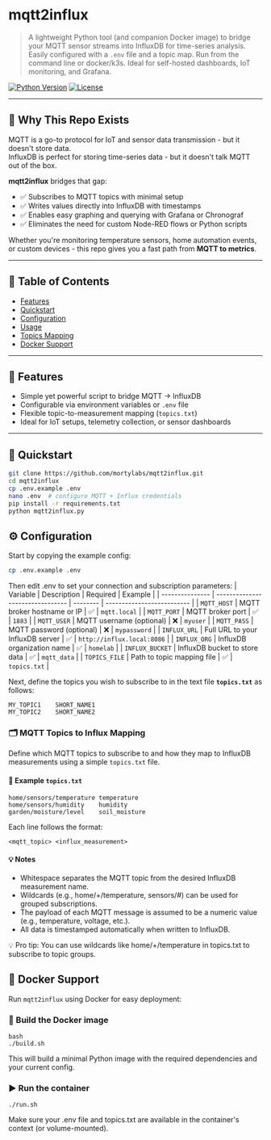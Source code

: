 # mqtt2influx

> A lightweight Python tool (and companion Docker image) to bridge your MQTT sensor streams into InfluxDB for time-series analysis.  
> Easily configured with a `.env` file and a topic map.
> Run from the command line or docker/k3s. 
> Ideal for self-hosted dashboards, IoT monitoring, and Grafana.


[![Python Version](https://img.shields.io/badge/python-3.9%2B-blue.svg)]()
[![License](https://img.shields.io/badge/license-GPL--3.0-red.svg)]()

---

## 🤔 Why This Repo Exists

MQTT is a go-to protocol for IoT and sensor data transmission - but it doesn't store data.  
InfluxDB is perfect for storing time-series data - but it doesn't talk MQTT out of the box.



**mqtt2influx** bridges that gap:

- ✅ Subscribes to MQTT topics with minimal setup
- ✅ Writes values directly into InfluxDB with timestamps
- ✅ Enables easy graphing and querying with Grafana or Chronograf
- ✅ Eliminates the need for custom Node-RED flows or Python scripts

Whether you're monitoring temperature sensors, home automation events, or custom devices - this repo gives you a fast path from **MQTT to metrics**.


---

## 📖 Table of Contents

- [Features](#features)  
- [Quickstart](#quickstart)  
- [Configuration](#configuration)  
- [Usage](#usage)  
- [Topics Mapping](#topics-mapping)  
- [Docker Support](#docker-support)  

---

## 🧰 Features

- Simple yet powerful script to bridge MQTT → InfluxDB  
- Configurable via environment variables or `.env` file  
- Flexible topic-to-measurement mapping (`topics.txt`)  
- Ideal for IoT setups, telemetry collection, or sensor dashboards  

---

## 🚀 Quickstart

```bash
git clone https://github.com/mortylabs/mqtt2influx.git
cd mqtt2influx
cp .env.example .env
nano .env  # configure MQTT + Influx credentials
pip install -r requirements.txt
python mqtt2influx.py
```

## ⚙️ Configuration

Start by copying the example config:

```bash
cp .env.example .env
```
Then edit .env to set your connection and subscription parameters:
| Variable        | Description                      | Required | Example                    |
| --------------- | -------------------------------- | -------- | -------------------------- |
| `MQTT_HOST`     | MQTT broker hostname or IP       | ✅        | `mqtt.local`               |
| `MQTT_PORT`     | MQTT broker port                 | ✅        | `1883`                     |
| `MQTT_USER`     | MQTT username (optional)         | ❌        | `myuser`                   |
| `MQTT_PASS`     | MQTT password (optional)         | ❌        | `mypassword`               |
| `INFLUX_URL`    | Full URL to your InfluxDB server | ✅        | `http://influx.local:8086` |
| `INFLUX_ORG`    | InfluxDB organization name       | ✅        | `homelab`                  |
| `INFLUX_BUCKET` | InfluxDB bucket to store data    | ✅        | `mqtt_data`                |
| `TOPICS_FILE`   | Path to topic mapping file       | ✅        | `topics.txt`               |

Next, define the topics you wish to subscribe to in the text file **`topics.txt`** as follows:<BR>
```
MY_TOPIC1    SHORT_NAME1
MY_TOPIC2    SHORT_NAME2
```
### 🗂️ MQTT Topics to Influx Mapping

Define which MQTT topics to subscribe to and how they map to InfluxDB measurements using a simple `topics.txt` file.

#### 🔧 Example `topics.txt`
```
home/sensors/temperature temperature
home/sensors/humidity    humidity
garden/moisture/level    soil_moisture
```

Each line follows the format:
```
<mqtt_topic> <influx_measurement>
```

#### 💡 Notes
- Whitespace separates the MQTT topic from the desired InfluxDB measurement name.
- Wildcards (e.g., home/+/temperature, sensors/#) can be used for grouped subscriptions.
- The payload of each MQTT message is assumed to be a numeric value (e.g., temperature, voltage, etc.).
- All data is timestamped automatically when written to InfluxDB.

💡 Pro tip: You can use wildcards like home/+/temperature in topics.txt to subscribe to topic groups.


## 🐳 Docker Support

Run `mqtt2influx` using Docker for easy deployment:

### 🔨 Build the Docker image

```
bash
./build.sh
```
This will build a minimal Python image with the required dependencies and your current config.

### ▶️ Run the container
```
./run.sh
```
Make sure your .env file and topics.txt are available in the container's context (or volume-mounted).

